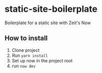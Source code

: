 # static-site-boilerplate
Boilerplate for a static site with Zeit's Now

## How to install
1. Clone project
2. Run `yarn install`
3. Set up now in the project root
4. run `now dev`
